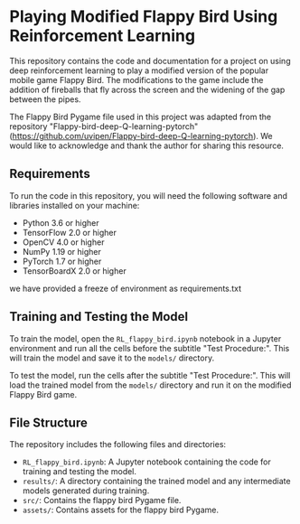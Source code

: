 # Playing Modified Flappy Bird Using Reinforcement Learning

This repository contains the code and documentation for a project on using deep reinforcement learning to play a modified version of the popular mobile game Flappy Bird. The modifications to the game include the addition of fireballs that fly across the screen and the widening of the gap between the pipes.

The Flappy Bird Pygame file used in this project was adapted from the repository "Flappy-bird-deep-Q-learning-pytorch" (https://github.com/uvipen/Flappy-bird-deep-Q-learning-pytorch). We would like to acknowledge and thank the author for sharing this resource.

## Requirements

To run the code in this repository, you will need the following software and libraries installed on your machine:

- Python 3.6 or higher
- TensorFlow 2.0 or higher
- OpenCV 4.0 or higher
- NumPy 1.19 or higher
- PyTorch 1.7 or higher
- TensorBoardX 2.0 or higher

we have provided a freeze of environment as requirements.txt

## Training and Testing the Model

To train the model, open the `RL_flappy_bird.ipynb` notebook in a Jupyter environment and run all the cells before the subtitle "Test Procedure:". This will train the model and save it to the `models/` directory.

To test the model, run the cells after the subtitle "Test Procedure:". This will load the trained model from the `models/` directory and run it on the modified Flappy Bird game.

## File Structure

The repository includes the following files and directories:

- `RL_flappy_bird.ipynb`: A Jupyter notebook containing the code for training and testing the model.
- `results/`: A directory containing the trained model and any intermediate models generated during training.
- `src/`: Contains the flappy bird Pygame file.
- `assets/`: Contains assets for the flappy bird Pygame.
